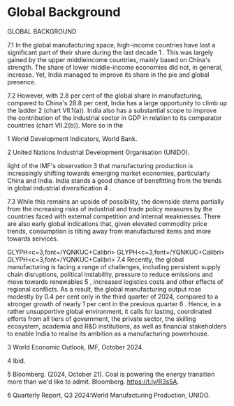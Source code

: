 # Global Background

GLOBAL BACKGROUND

7.1 In the global manufacturing space, high-income countries have lost a significant part of their share during the last decade 1 . This was largely gained by the upper middleincome countries, mainly based on China's strength. The share of lower middle-income economies did not, in general, increase. Yet, India managed to improve its share in the pie and global presence.

7.2 However, with 2.8 per cent of the global share in manufacturing, compared to China's  28.8  per  cent,  India  has  a  large  opportunity  to  climb  up  the  ladder 2 (chart VII.1(a)). India also has a substantial scope to improve the contribution of the industrial sector in GDP in relation to its comparator countries (chart VII.2(b)). More so in the

1   World Development Indicators, World Bank.

2    United Nations Industrial Development Organisation (UNIDO).

light of the IMF's observation 3   that manufacturing production is increasingly shifting towards emerging market economies, particularly China and India. India stands a good chance of benefitting from the trends in global industrial diversification 4 .

7.3 While this remains an upside of possibility, the downside stems partially from the increasing risks of industrial and trade policy measures by the countries faced with external competition and internal weaknesses. There are also early global indications that,  given  elevated  commodity  price  trends,  consumption  is  tilting  away  from manufactured items and more towards services.

<!-- image -->

GLYPH&lt;c=3,font=/YQNKUC+Calibri&gt; GLYPH&lt;c=3,font=/YQNKUC+Calibri&gt; GLYPH&lt;c=3,font=/YQNKUC+Calibri&gt; 7.4 Recently,  the  global  manufacturing  is  facing  a  range  of  challenges,  including persistent supply chain disruptions, political instability, pressure to reduce emissions and move towards renewables 5 , increased logistics costs and other effects of regional conflicts. As a result, the global manufacturing output rose modestly by 0.4 per cent only in the third quarter of 2024, compared to a stronger growth of nearly 1 per cent in the previous quarter 6 . Hence, in a rather unsupportive global environment, it calls for lasting, coordinated efforts from all tiers of government, the private sector, the skilling ecosystem, academia and R&amp;D institutions, as well as financial stakeholders to enable India to realise its ambition as a manufacturing powerhouse.

3  World Economic Outlook, IMF, October 2024.

4  Ibid.

5  Bloomberg. (2024, October 21). Coal is powering the energy transition more than we'd like to admit. Bloomberg. https://t.ly/R3s5A.

6  Quarterly Report, Q3 2024:World Manufacturing Production, UNIDO.

##